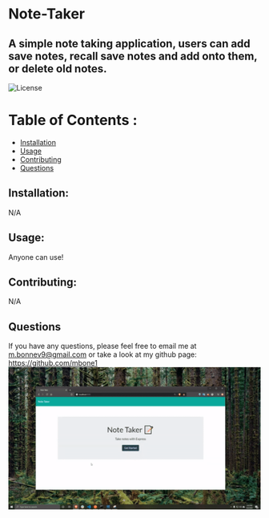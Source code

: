 # Note-Taker
## A simple note taking application, users can add save notes, recall save notes and add onto them, or delete old notes. 
![License](https://img.shields.io/badge/License-MIT-blue.svg "License Badge")
# Table of Contents :
      
- [Installation](#installation)
- [Usage](#usage)
- [Contributing](#contribution)
- [Questions](#questions)
## Installation:
N/A 
## Usage:
Anyone can use! 
## Contributing:
N/A   
## Questions
If you have any questions, please feel free to email me at m.bonnev9@gmail.com or take a look at my github page: https://github.com/mbone1 
![Note-Taker Gif](gif.gif)